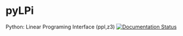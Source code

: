# pyLPi
Python: Linear Programing Interface (ppl,z3)
[![Documentation Status](https://readthedocs.org/projects/pylpi/badge/?version=latest)](http://pylpi.readthedocs.io/en/latest/?badge=latest)

